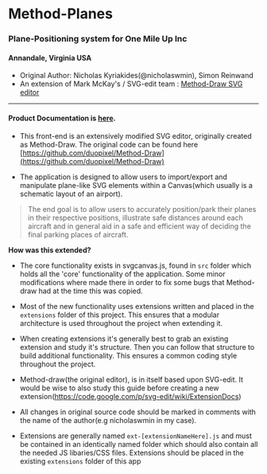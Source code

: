 # Method-Planes #
### Plane-Positioning system for One Mile Up Inc ###
#### Annandale, Virginia USA ####


- Original Author: Nicholas Kyriakides(@nicholaswmin), Simon Reinwand
- An extension of Mark McKay's / SVG-edit team : [Method-Draw SVG editor](https://github.com/duopixel/Method-Draw)


------------------------------------------------------------------


#### Product Documentation is [here](http://method-planes.readthedocs.org/en/latest/). ####

- This front-end is an extensively modified SVG editor, originally created as Method-Draw. The original code can be found here [https://github.com/duopixel/Method-Draw](https://github.com/duopixel/Method-Draw)

- The application is designed to allow users to import/export and manipulate plane-like SVG elements within a Canvas(which usually is a schematic layout of an airport).

> The end goal is to allow users to accurately position/park their planes in their respective positions, illustrate safe distances around each aircraft and in general aid in a safe and efficient way of deciding the final parking places of aircraft.

**How was this extended?**


- The core functionality exists in svgcanvas.js, found in `src` folder which holds all the 'core' functionality of the application. Some minor modifications where made there in order to fix some bugs that Method-draw had at the time this was copied.

- Most of the new functionality uses extensions written and placed in the `extensions` folder of this project. This ensures that a modular architecture is used throughout the project when extending it.

- When creating extensions it's generally best to grab an existing extension and study it's structure. Then you can follow that structure to build additional functionality. This ensures a common coding style throughout the project.

- Method-draw(the original editor), is in itself based upon SVG-edit. It would be wise to also study this guide before creating a new extension(https://code.google.com/p/svg-edit/wiki/ExtensionDocs)

- All changes in original source code should be marked in comments with the name of the author(e.g nicholaswmin in my case).

- Extensions are generally named `ext-[extensionNameHere].js` and must be contained in an identically named folder which should also contain all the needed JS libaries/CSS files. Extensions should be placed in the existing `extensions` folder of this app


